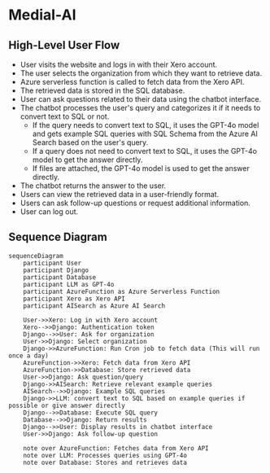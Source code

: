 # Medial-AI

## High-Level User Flow

- User visits the website and logs in with their Xero account.
- The user selects the organization from which they want to retrieve data.
- Azure serverless function is called to fetch data from the Xero API.
- The retrieved data is stored in the SQL database.
- User can ask questions related to their data using the chatbot interface.
- The chatbot processes the user's query and categorizes it if it needs to convert text to SQL or not.
  - If the query needs to convert text to SQL, it uses the GPT-4o model and gets example SQL queries with SQL Schema from the Azure AI Search based on the user's query.
  - If a query does not need to convert text to SQL, it uses the GPT-4o model to get the answer directly.
  - If files are attached, the GPT-4o model is used to get the answer directly.
- The chatbot returns the answer to the user.
- Users can view the retrieved data in a user-friendly format.
- Users can ask follow-up questions or request additional information.
- User can log out.

## Sequence Diagram

```mermaid
sequenceDiagram
    participant User
    participant Django
    participant Database
    participant LLM as GPT-4o
    participant AzureFunction as Azure Serverless Function
    participant Xero as Xero API
    participant AISearch as Azure AI Search

    User->>Xero: Log in with Xero account
    Xero-->>Django: Authentication token
    Django-->>User: Ask for organization
    User->>Django: Select organization
    Django->>AzureFunction: Run Cron job to fetch data (This will run once a day)
    AzureFunction->>Xero: Fetch data from Xero API
    AzureFunction->>Database: Store retrieved data
    User->>Django: Ask question/query
    Django->>AISearch: Retrieve relevant example queries
    AISearch-->>Django: Example SQL queries
    Django->>LLM: convert text to SQL based on example queries if possible or give answer directly
    Django-->>Database: Execute SQL query
    Database-->>Django: Return results
    Django-->>User: Display results in chatbot interface
    User->>Django: Ask follow-up question

    note over AzureFunction: Fetches data from Xero API
    note over LLM: Processes queries using GPT-4o
    note over Database: Stores and retrieves data
```
